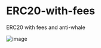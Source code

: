 # ERC20-with-fees
ERC20 with fees and anti-whale

![image](https://user-images.githubusercontent.com/121932525/214967905-d0755047-1d7f-458c-b057-49d0c9bfe881.png)
